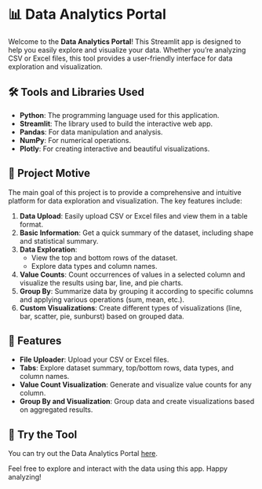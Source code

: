 # 📊 Data Analytics Portal

Welcome to the **Data Analytics Portal**! This Streamlit app is designed to help you easily explore and visualize your data. Whether you’re analyzing CSV or Excel files, this tool provides a user-friendly interface for data exploration and visualization.

## 🛠️ Tools and Libraries Used

- **Python**: The programming language used for this application.
- **Streamlit**: The library used to build the interactive web app.
- **Pandas**: For data manipulation and analysis.
- **NumPy**: For numerical operations.
- **Plotly**: For creating interactive and beautiful visualizations.

## 🚀 Project Motive

The main goal of this project is to provide a comprehensive and intuitive platform for data exploration and visualization. The key features include:

1. **Data Upload**: Easily upload CSV or Excel files and view them in a table format.
2. **Basic Information**: Get a quick summary of the dataset, including shape and statistical summary.
3. **Data Exploration**:
   - View the top and bottom rows of the dataset.
   - Explore data types and column names.
4. **Value Counts**: Count occurrences of values in a selected column and visualize the results using bar, line, and pie charts.
5. **Group By**: Summarize data by grouping it according to specific columns and applying various operations (sum, mean, etc.).
6. **Custom Visualizations**: Create different types of visualizations (line, bar, scatter, pie, sunburst) based on grouped data.

## 📂 Features

- **File Uploader**: Upload your CSV or Excel files.
- **Tabs**: Explore dataset summary, top/bottom rows, data types, and column names.
- **Value Count Visualization**: Generate and visualize value counts for any column.
- **Group By and Visualization**: Group data and create visualizations based on aggregated results.

## 🚀 Try the Tool

You can try out the Data Analytics Portal [here]([https://my-data-analytics-tool.streamlit.app/](https://data-analytics-tool-9kkvthtjafbuql9m7lchvo.streamlit.app/)).

Feel free to explore and interact with the data using this app. Happy analyzing!

